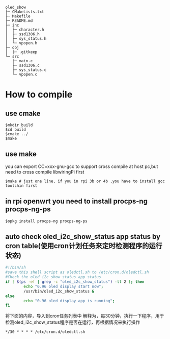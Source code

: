 ```
oled_show
├─ CMakeLists.txt
├─ Makefile
├─ README.md
├─ inc
│  ├─ character.h
│  ├─ ssd1306.h
│  ├─ sys_status.h
│  └─ vpopen.h
├─ obj
│  ├─ .gitkeep
└─ src
   ├─ main.c
   ├─ ssd1306.c
   ├─ sys_status.c
   └─ vpopen.c
```

# How to compile 

## use cmake
	$mkdir build
	$cd build
	$cmake ../
	$make
	
## use make
you can export CC=xxx-gnu-gcc to support cross compile at host pc,but need to cross compile libwiringPi first

	$make # just one line, if you in rpi 3b or 4b ,you have to install gcc toolchin first
	
## in rpi openwrt you need to install procps-ng procps-ng-ps
	$opkg install procps-ng procps-ng-ps
	
## auto check oled_i2c_show_status app status by cron table(使用cron计划任务来定时检测程序的运行状态)

```bash
#!/bin/sh
#save this shell script as oledctl.sh to /etc/cron.d/oledctl.sh
#Check the oled_i2c_show_status app status
if [ $(ps -ef | grep -c "oled_i2c_show_status") -lt 2 ]; then
        echo "0.96 oled display start now";
        /usr/bin/oled_i2c_show_status &
else
        echo "0.96 oled display app is running";
fi
```

将下面的内容，导入到cron任务列表中
解释为，每30分钟，执行一下程序，用于检测oled_i2c_show_status程序是否在运行，再根据情况来执行操作
```
*/30 * * * * /etc/cron.d/oledctl.sh
```
